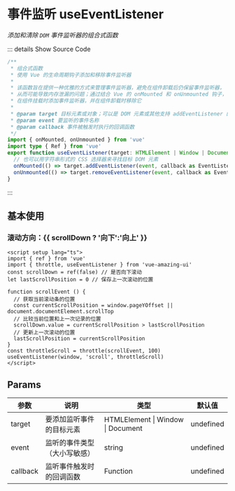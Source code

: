 # 事件监听 useEventListener

<GlobalElement />

*添加和清除 `DOM` 事件监听器的组合式函数*

::: details Show Source Code

```ts
/**
 * 组合式函数
 * 使用 Vue 的生命周期钩子添加和移除事件监听器
 *
 * 该函数旨在提供一种优雅的方式来管理事件监听器，避免在组件卸载后仍保留事件监听器，
 * 从而可能导致内存泄漏的问题；通过结合 Vue 的 onMounted 和 onUnmounted 钩子，
 * 在组件挂载时添加事件监听器，并在组件卸载时移除它
 *
 * @param target 目标元素或对象；可以是 DOM 元素或其他支持 addEventListener 的对象
 * @param event 要监听的事件名称
 * @param callback 事件被触发时执行的回调函数
 */
import { onMounted, onUnmounted } from 'vue'
import type { Ref } from 'vue'
export function useEventListener(target: HTMLElement | Window | Document, event: string, callback: Function): void {
  // 也可以用字符串形式的 CSS 选择器来寻找目标 DOM 元素
  onMounted(() => target.addEventListener(event, callback as EventListenerOrEventListenerObject))
  onUnmounted(() => target.removeEventListener(event, callback as EventListenerOrEventListenerObject))
}
```

:::

<script setup lang="ts">
import { ref } from 'vue'
import { throttle, useEventListener } from 'vue-amazing-ui'
const scrollDown = ref(false) // 是否向下滚动
let lastScrollPosition = 0 // 保存上一次滚动的位置

function scrollEvent () {
  // 获取当前滚动条的位置
  const currentScrollPosition = window.pageYOffset || document.documentElement.scrollTop
  // 比较当前位置和上一次记录的位置
  scrollDown.value = currentScrollPosition > lastScrollPosition
  // 更新上一次滚动的位置
  lastScrollPosition = currentScrollPosition
}
const throttleScroll = throttle(scrollEvent, 100)
useEventListener(window, 'scroll', throttleScroll)
</script>

## 基本使用

<h3>滚动方向：{{ scrollDown ? '向下':'向上' }}</h3>

```vue
<script setup lang="ts">
import { ref } from 'vue'
import { throttle, useEventListener } from 'vue-amazing-ui'
const scrollDown = ref(false) // 是否向下滚动
let lastScrollPosition = 0 // 保存上一次滚动的位置

function scrollEvent () {
  // 获取当前滚动条的位置
  const currentScrollPosition = window.pageYOffset || document.documentElement.scrollTop
  // 比较当前位置和上一次记录的位置
  scrollDown.value = currentScrollPosition > lastScrollPosition
  // 更新上一次滚动的位置
  lastScrollPosition = currentScrollPosition
}
const throttleScroll = throttle(scrollEvent, 100)
useEventListener(window, 'scroll', throttleScroll)
</script>
```

## Params

参数 | 说明 | 类型 | 默认值
-- | -- | -- | --
target | 要添加监听事件的目标元素 | HTMLElement &#124; Window &#124; Document | undefined
event | 监听的事件类型（大小写敏感） | string | undefined
callback | 监听事件触发时的回调函数 | Function | undefined

